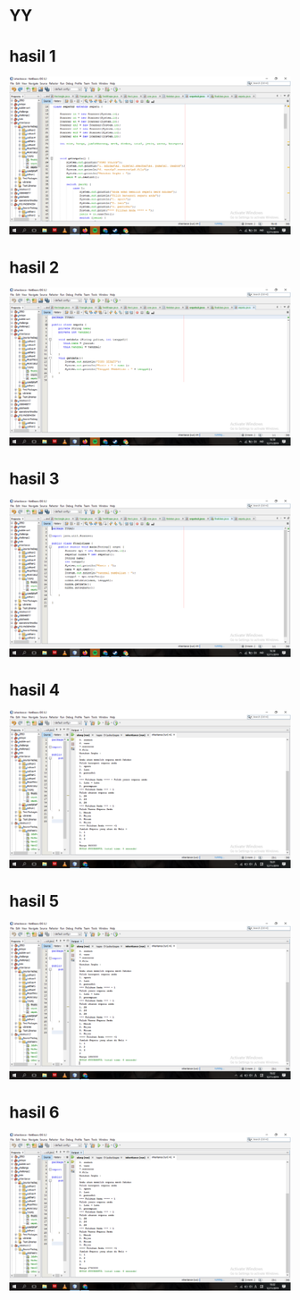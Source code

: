 # YY
# hasil 1
![AltText](https://github.com/yuliusjati/YY/blob/master/Screenshot%20(131).png)
# hasil 2
![AltText](https://github.com/yuliusjati/YY/blob/master/Screenshot%20(132).png)
# hasil 3
![AltText](https://github.com/yuliusjati/YY/blob/master/Screenshot%20(133).png)
# hasil 4
![AltText](https://github.com/yuliusjati/YY/blob/master/Screenshot%20(134).png)
# hasil 5
![AltText](https://github.com/yuliusjati/YY/blob/master/Screenshot%20(135).png)
# hasil 6
![AltText](https://github.com/yuliusjati/YY/blob/master/Screenshot%20(136).png)
